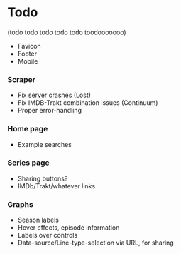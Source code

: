 # Todo
(todo todo todo todo todo toodooooooo)

 *  Favicon
 *  Footer
 *  Mobile

### Scraper
 *  Fix server crashes (Lost)
 *  Fix IMDB-Trakt combination issues (Continuum)
 *  Proper error-handling

### Home page
 *  Example searches

### Series page
 *  Sharing buttons?
 *  IMDb/Trakt/whatever links

### Graphs
 *  Season labels
 *  Hover effects, episode information
 *  Labels over controls
 *  Data-source/Line-type-selection via URL, for sharing
